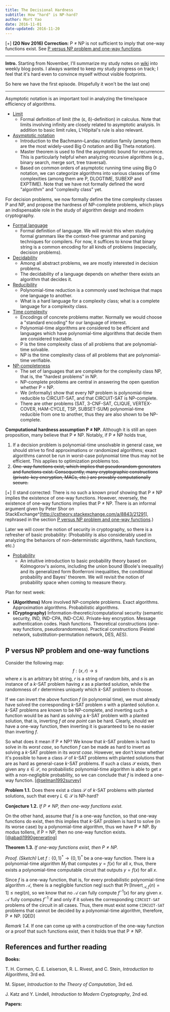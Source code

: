 ```yaml
---
title: The Decisional Hardness
subtitle: How "hard" is NP-hard?
author: Mort Yao
date: 2016-11-01
date-updated: 2016-11-20
---
```


[+]
**(20 Nov 2016) Correction:** P ≠ NP is not sufficient to imply that one-way functions exist. See [P versus NP problem and one-way functions](#p-versus-np-problem-and-one-way-functions).

---

**Intro.** Starting from November, I'll summarize my study notes on [wiki](https://wiki.soimort.org) into weekly blog posts. I always wanted to keep my study progress on track; I feel that it's hard even to convince myself without visible footprints.

So here we have the first episode. (Hopefully it won't be the last one)

---

Asymptotic notation is an important tool in analyzing the time/space efficiency of algorithms.

* [Limit](https://wiki.soimort.org/math/calculus/limit/)
    - Formal definition of limit (the (ε, δ)-definition) in calculus. Note that limits involving infinity are closely related to asymptotic analysis. In addition to basic limit rules, L'Hôpital's rule is also relevant.
* [Asymptotic notation](https://wiki.soimort.org/algo/asymptotic-notation/)
    - Introduction to the Bachmann–Landau notation family (among them are the most widely-used Big O notation and Big Theta notation).
    - Master theorem is used to find the asymptotic bound for recurrence. This is particularly helpful when analyzing recursive algorithms (e.g., binary search, merge sort, tree traversal).
    - Based on common orders of asymptotic running time using Big O notation, we can categorize algorithms into various classes of time complexities (among them are P, DLOGTIME, SUBEXP and EXPTIME). Note that we have not formally defined the word "algorithm" and "complexity class" yet.

For decision problems, we now formally define the time complexity classes P and NP, and propose the hardness of NP-complete problems, which plays an indispensable role in the study of algorithm design and modern cryptography.

* [Formal language](https://wiki.soimort.org/comp/language/)
    - Formal definition of language. We will revisit this when studying formal grammars like the context-free grammar and parsing techniques for compilers. For now, it suffices to know that binary string is a common encoding for all kinds of problems (especially, decision problems).
* [Decidability](https://wiki.soimort.org/comp/decidability/)
    - Among all abstract problems, we are mostly interested in decision problems.
    - The decidability of a language depends on whether there exists an algorithm that decides it.
* [Reducibility](https://wiki.soimort.org/comp/reducibility/)
    - Polynomial-time reduction is a commonly used technique that maps one language to another.
    - What is a hard language for a complexity class; what is a complete language for a complexity class.
* [Time complexity](https://wiki.soimort.org/comp/complexity/time/)
    - Encodings of concrete problems matter. Normally we would choose a "standard encoding" for our language of interest.
    - Polynomial-time algorithms are considered to be efficient and languages which have polynomial-time algorithms that decide them are considered tractable.
    - P is the time complexity class of all problems that are polynomial-time solvable.
    - NP is the time complexity class of all problems that are polynomial-time verifiable.
* [NP-completeness](https://wiki.soimort.org/comp/complexity/time/npc/)
    - The set of languages that are complete for the complexity class NP, that is, the "hardest problems" in NP.
    - NP-complete problems are central in answering the open question whether P = NP.
    - We (informally) show that every NP problem is polynomial-time reducible to CIRCUIT-SAT, and that CIRCUIT-SAT is NP-complete.
    - There are other problems (SAT, 3-CNF-SAT, CLIQUE, VERTEX-COVER, HAM-CYCLE, TSP, SUBSET-SUM) polynomial-time reducible from one to another, thus they are also shown to be NP-complete.

**Computational hardness assumption P ≠ NP.** Although it is still an open proposition, many believe that P ≠ NP. Notably, if P ≠ NP holds true,

1. If a decision problem is polynomial-time unsolvable in general case, we should strive to find approximations or randomized algorithms; exact algorithms cannot be run in worst-case polynomial time thus may not be efficient. This applies to optimization problems too.
2. <del>One-way functions exist, which implies that pseudorandom generators and functions exist. Consequently, many cryptographic constructions (private-key encryption, MACs, etc.) are provably computationally secure.</del>

[+]
(I stand corrected: There is no such a known proof showing that P ≠ NP implies the existence of one-way functions. However, reversely, the existence of one-way functions implies that P ≠ NP. There is an informal argument given by Peter Shor on StackExchange^[<http://cstheory.stackexchange.com/a/8843/21291>], rephrased in the section [P versus NP problem and one-way functions](#p-versus-np-problem-and-one-way-functions).)

Later we will cover the notion of security in cryptography, so there is a refresher of basic probability: (Probability is also considerably used in analyzing the behaviors of non-deterministic algorithms, hash functions, etc.)

* [Probability](https://wiki.soimort.org/math/probability/)
    - An intuitive introduction to basic probability theory based on Kolmogorov's axioms, including the union bound (Boole's inequality) and its generalized form Bonferroni inequalities, the conditional probability and Bayes' theorem. We will revisit the notion of probability space when coming to measure theory.

Plan for next week:

* **(Algorithms)** More involved NP-complete problems. Exact algorithms. Approximation algorithms. Probabilistic algorithms.
* **(Cryptography)** Information-theoretic/computational security (semantic security, IND, IND-CPA, IND-CCA). Private-key encryption. Message authentication codes. Hash functions. Theoretical constructions (one-way functions, pseudorandomness). Practical constructions (Feistel network, substitution-permutation network, DES, AES).



## P versus NP problem and one-way functions

Consider the following map:
$$f : (x, r) \to s$$
where $x$ is an arbitrary bit string, $r$ is a string of random bits, and $s$ is an instance of a $k$-SAT problem having $x$ as a planted solution, while the randomness of $r$ determines uniquely which $k$-SAT problem to choose.

If we can invert the above function $f$ (in polynomial time), we must already have solved the corresponding $k$-SAT problem $s$ with a planted solution $x$. $k$-SAT problems are known to be NP-complete, and inverting such a function would be as hard as solving a $k$-SAT problem with a planted solution, that is, inverting $f$ *at one point* can be hard. Clearly, should we have a one-way function, then inverting it is guaranteed to be no easier than inverting $f$.

So what does it mean if P ≠ NP? We know that $k$-SAT problem is hard to solve in its *worst case*, so function $f$ can be made as hard to invert as solving a $k$-SAT problem in its *worst case*. However, we don't know whether it's possible to have a class $\mathcal{S}$ of $k$-SAT problems with planted solutions that are as hard as general-case $k$-SAT problems. If such a class $\mathcal{S}$ exists, then given any $s \in \mathcal{S}$, no probabilistic polynomial-time algorithm is able to get $x$ with a non-negligible probability, so we can conclude that $f$ is indeed a one-way function. [[@selman1992survey]](#ref-selman1992survey)

**Problem 1.1.** Does there exist a class $\mathcal{S}$ of $k$-SAT problems with planted solutions, such that every $L \in \mathcal{S}$ is NP-hard?

**Conjecture 1.2.** *If $\mathrm{P} \neq \mathrm{NP}$, then one-way functions exist.*

On the other hand, assume that $f$ is a one-way function, so that one-way functions do exist, then this implies that $k$-SAT problem is hard to solve (in its worse case) by a polynomial-time algorithm, thus we have P ≠ NP. By modus tollens, if P = NP, then no one-way function exists. [[@abadi1990generating]](#ref-abadi1990generating)

**Theorem 1.3.** *If one-way functions exist, then $\mathrm{P} \neq \mathrm{NP}$.*

*Proof.* *(Sketch)* Let $f : \{0,1\}^*\to\{0,1\}^*$ be a one-way function. There is a polynomial-time algorithm $M_f$ that computes $y=f(x)$ for all $x$, thus, there exists a polynomial-time computable circuit that outputs $y=f(x)$ for all $x$.

Since $f$ is a one-way function, that is, for every probabilistic polynomial-time algorithm $\mathcal{A}$, there is a negligible function $\mathsf{negl}$ such that $\Pr[\mathsf{Invert}_{\mathcal{A},f}(n) = 1] \leq \mathsf{negl}(n)$, so we know that no $\mathcal{A}$ can fully compute $f^{-1}(x)$ for any given $x$. $\mathcal{A}$ fully computes $f^{-1}$ if and only if it solves the corresponding `CIRCUIT-SAT` problems of the circuit in all cases. Thus, there must exist some `CIRCUIT-SAT` problems that cannot be decided by a polynomial-time algorithm, therefore, $\mathrm{P} \neq \mathrm{NP}$.
[QED]

*Remark 1.4.* If one can come up with a construction of the one-way function or a proof that such functions exist, then it holds true that $\mathrm{P} \neq \mathrm{NP}$.



## References and further reading

**Books:**

T. H. Cormen, C. E. Leiserson, R. L. Rivest, and C. Stein, *Introduction to Algorithms*, 3rd ed.

M. Sipser, *Introduction to the Theory of Computation*, 3rd ed.

J. Katz and Y. Lindell, *Introduction to Modern Cryptography*, 2nd ed.

**Papers:**
